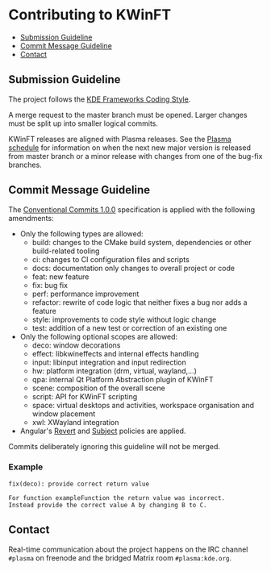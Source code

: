 # Contributing to KWinFT

 - [Submission Guideline](#submission-guideline)
 - [Commit Message Guideline](#commit-message-guideline)
 - [Contact](#contact)

## Submission Guideline
The project follows the [KDE Frameworks Coding Style][frameworks-style].

A merge request to the master branch must be opened. Larger changes must be split up into smaller logical commits.

KWinFT releases are aligned with Plasma releases. See the [Plasma schedule][plasma-schedule] for information on when the next new major version is released from master branch or a minor release with changes from one of the bug-fix branches.

## Commit Message Guideline
The [Conventional Commits 1.0.0][conventional-commits] specification is applied with the following amendments:

* Only the following types are allowed:
  * build: changes to the CMake build system, dependencies or other build-related tooling
  * ci: changes to CI configuration files and scripts
  * docs: documentation only changes to overall project or code
  * feat: new feature
  * fix: bug fix
  * perf: performance improvement
  * refactor: rewrite of code logic that neither fixes a bug nor adds a feature
  * style: improvements to code style without logic change
  * test: addition of a new test or correction of an existing one
* Only the following optional scopes are allowed:
  * deco: window decorations
  * effect: libkwineffects and internal effects handling
  * input: libinput integration and input redirection
  * hw: platform integration (drm, virtual, wayland,...)
  * qpa: internal Qt Platform Abstraction plugin of KWinFT
  * scene: composition of the overall scene
  * script: API for KWinFT scripting
  * space: virtual desktops and activities, workspace organisation and window placement
  * xwl: XWayland integration
* Angular's [Revert][angular-revert] and [Subject][angular-subject] policies are applied.

Commits deliberately ignoring this guideline will not be merged.

### Example

    fix(deco): provide correct return value

    For function exampleFunction the return value was incorrect.
    Instead provide the correct value A by changing B to C.

## Contact
Real-time communication about the project happens on the IRC channel `#plasma` on freenode and the bridged Matrix room `#plasma:kde.org`.

[frameworks-style]: https://community.kde.org/Policies/Frameworks_Coding_Style
[plasma-schedule]: https://community.kde.org/Schedules/Plasma_5
[conventional-commits]: https://www.conventionalcommits.org/en/v1.0.0/#specification
[angular-revert]: https://github.com/angular/angular/blob/3cf2005a936bec2058610b0786dd0671dae3d358/CONTRIBUTING.md#revert
[angular-subject]: https://github.com/angular/angular/blob/3cf2005a936bec2058610b0786dd0671dae3d358/CONTRIBUTING.md#subject
